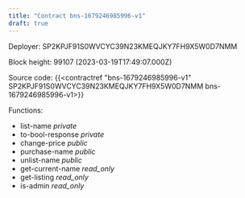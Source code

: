 ```yaml
---
title: "Contract bns-1679246985996-v1"
draft: true
---
```

Deployer: SP2KPJF91S0WVCYC39N23KMEQJKY7FH9X5W0D7NMM


 



Block height: 99107 (2023-03-19T17:49:07.000Z)

Source code: {{<contractref "bns-1679246985996-v1" SP2KPJF91S0WVCYC39N23KMEQJKY7FH9X5W0D7NMM bns-1679246985996-v1>}}

Functions:

* list-name _private_
* to-bool-response _private_
* change-price _public_
* purchase-name _public_
* unlist-name _public_
* get-current-name _read_only_
* get-listing _read_only_
* is-admin _read_only_
